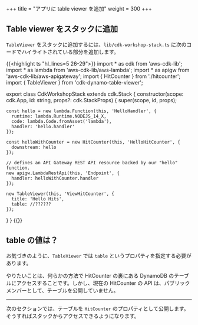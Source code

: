 +++
title = "アプリに table viewer を追加"
weight = 300
+++

## Table viewer をスタックに追加

`TableViewer` をスタックに追加するには、`lib/cdk-workshop-stack.ts` に次のコードでハイライトされている部分を追加します。

{{<highlight ts "hl_lines=5 26-29">}}
import * as cdk from 'aws-cdk-lib';
import * as lambda from 'aws-cdk-lib/aws-lambda';
import * as apigw from 'aws-cdk-lib/aws-apigateway';
import { HitCounter } from './hitcounter';
import { TableViewer } from 'cdk-dynamo-table-viewer';

export class CdkWorkshopStack extends cdk.Stack {
  constructor(scope: cdk.App, id: string, props?: cdk.StackProps) {
    super(scope, id, props);

    const hello = new lambda.Function(this, 'HelloHandler', {
      runtime: lambda.Runtime.NODEJS_14_X,
      code: lambda.Code.fromAsset('lambda'),
      handler: 'hello.handler'
    });

    const helloWithCounter = new HitCounter(this, 'HelloHitCounter', {
      downstream: hello
    });

    // defines an API Gateway REST API resource backed by our "hello" function.
    new apigw.LambdaRestApi(this, 'Endpoint', {
      handler: helloWithCounter.handler
    });

    new TableViewer(this, 'ViewHitCounter', {
      title: 'Hello Hits',
      table: //??????
    });
  }
}
{{</highlight>}}

## table の値は？

お気づきのように、`TableViewer` では `table` というプロパティを指定する必要があります。

やりたいことは、何らかの方法で HitCounter の裏にある DynamoDB のテーブルにアクセスすることです。しかし、現在の HitCounter の API は、パブリックメンバーとして、テーブルを公開していません。

---

次のセクションでは、テーブルを `HitCounter` のプロパティとして公開します。そうすればスタックからアクセスできるようになります。